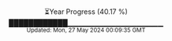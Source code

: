 <p align="center">
⏳Year Progress (40.17 %)<br>
████████████▁▁▁▁▁▁▁▁▁▁▁▁▁▁▁▁▁▁ <br>
<sub>Updated: Mon, 27 May 2024 00:09:35 GMT</sub>
</p>

